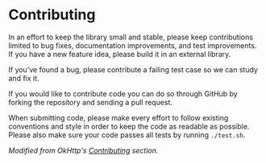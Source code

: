 # Contributing

In an effort to keep the library small and stable, please keep contributions limited to bug fixes, documentation improvements, and test improvements. If you have a new feature idea, please build it in an external library.

If you’ve found a bug, please contribute a failing test case so we can study and fix it.

If you would like to contribute code you can do so through GitHub by forking the repository and sending a pull request.

When submitting code, please make every effort to follow existing conventions and style in order to keep the code as readable as possible. Please also make sure your code passes all tests by running `./test.sh`.

*Modified from OkHttp's [Contributing](https://square.github.io/okhttp/contributing/) section.*
